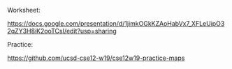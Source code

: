 Worksheet:

https://docs.google.com/presentation/d/1jimkOGkKZAoHabVx7_XFLeUipO32qZY3H8iK2ooTCsI/edit?usp=sharing

Practice:

https://github.com/ucsd-cse12-w19/cse12w19-practice-maps
